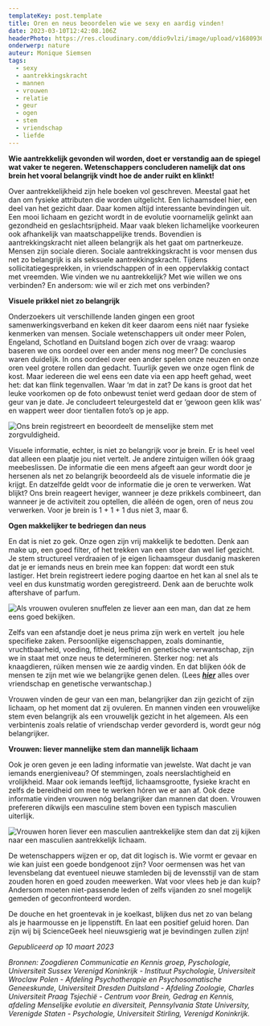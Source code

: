 ```yaml
---
templateKey: post.template
title: Oren en neus beoordelen wie we sexy en aardig vinden!
date: 2023-03-10T12:42:08.106Z
headerPhoto: https://res.cloudinary.com/ddio9vlzi/image/upload/v1680936070/sciencegeek/posts/sexy-header.jpg
onderwerp: nature
auteur: Monique Siemsen
tags:
  - sexy
  - aantrekkingskracht
  - mannen
  - vrouwen
  - relatie
  - geur
  - ogen
  - stem
  - vriendschap
  - liefde
---
```


**Wie aantrekkelijk gevonden wil worden, doet er verstandig aan de spiegel wat vaker te negeren. Wetenschappers concluderen namelijk dat ons brein het vooral belangrijk vindt hoe de ander ruikt en klinkt!**

Over aantrekkelijkheid zijn hele boeken vol geschreven. Meestal gaat het dan om fysieke attributen die worden uitgelicht. Een lichaamsdeel hier, een deel van het gezicht daar. Daar komen altijd interessante bevindingen uit. Een mooi lichaam en gezicht wordt in de evolutie voornamelijk gelinkt aan gezondheid en geslachtsrijpheid. Maar vaak bleken lichamelijke voorkeuren ook afhankelijk van maatschappelijke trends. Bovendien is aantrekkingskracht niet alleen belangrijk als het gaat om partnerkeuze. Mensen zijn sociale dieren. Sociale aantrekkingskracht is voor mensen dus net zo belangrijk is als seksuele aantrekkingskracht. Tijdens sollicitatiegesprekken, in vriendschappen of in een oppervlakkig contact met vreemden. Wie vinden we nu aantrekkelijk? Met wie willen we ons verbinden? En andersom: wie wil er zich met ons verbinden?

**Visuele prikkel niet zo belangrijk**

Onderzoekers uit verschillende landen gingen een groot samenwerkingsverband en keken dit keer daarom eens niét naar fysieke kenmerken van mensen. Sociale wetenschappers uit onder meer Polen, Engeland, Schotland en Duitsland bogen zich over de vraag: waarop baseren we ons oordeel over een ander mens nog meer? De conclusies waren duidelijk. In ons oordeel over een ander spelen onze neuzen en onze oren veel grotere rollen dan gedacht. Tuurlijk geven we onze ogen flink de kost. Maar iedereen die wel eens een date via een app heeft gehad, weet het: dat kan flink tegenvallen. Waar ‘m dat in zat? De kans is groot dat het leuke voorkomen op de foto onbewust teniet werd gedaan door de stem of geur van je date. Je concludeert teleurgesteld dat er ‘gewoon geen klik was’ en wappert weer door tientallen foto’s op je app.

![Ons brein registreert en beoordeelt de menselijke stem met zorgvuldigheid.](https://res.cloudinary.com/ddio9vlzi/image/upload/v1680936070/sciencegeek/posts/sexy-vrouw-oor.jpg "Pixabay.com")

Visuele informatie, echter, is niet zo belangrijk voor je brein. Er is heel veel dat alleen een plaatje jou niet vertelt. Je andere zintuigen willen óók graag meebeslissen. De informatie die een mens afgeeft aan geur wordt door je hersenen als net zo belangrijk beoordeeld als de visuele informatie die je krijgt. En datzelfde geldt voor de informatie die je oren te verwerken. Wat blijkt? Ons brein reageert heviger, wanneer je deze prikkels combineert, dan wanneer je de activiteit zou optellen, die alléén de ogen, oren of neus zou verwerken. Voor je brein is 1 + 1 + 1 dus niet 3, maar 6.

**Ogen makkelijker te bedriegen dan neus**

En dat is niet zo gek. Onze ogen zijn vrij makkelijk te bedotten. Denk aan make up, een goed filter, of het trekken van een stoer dan wel lief gezicht. Je stem structureel verdraaien of je eigen lichaamsgeur dusdanig maskeren dat je er iemands neus en brein mee kan foppen: dat wordt een stuk lastiger. Het brein registreert iedere poging daartoe en het kan al snel als te veel en dus kunstmatig worden geregistreerd. Denk aan de beruchte wolk aftershave of parfum.

![Als vrouwen ovuleren snuffelen ze liever aan een man, dan dat ze hem eens goed bekijken.](https://res.cloudinary.com/ddio9vlzi/image/upload/v1680936070/sciencegeek/posts/sexy-vrouw-ruikt.jpg "Pixabay.com")

Zelfs van een afstandje doet je neus prima zijn werk en vertelt  jou hele specifieke zaken. Persoonlijke eigenschappen, zoals dominantie, vruchtbaarheid, voeding, fitheid, leeftijd en genetische verwantschap, zijn we in staat met onze neus te determineren. Sterker nog: net als knaagdieren, rúiken mensen wie ze aardig vinden. En dat blijken óók de mensen te zijn met wie we belangrijke genen delen. (Lees **_[hier](/de-makker-op-het-witte-paard-is-vriendschap-voorbestemd)_** alles over vriendschap en genetische verwantschap.)

Vrouwen vinden de geur van een man, belangrijker dan zijn gezicht of zijn lichaam, op het moment dat zij ovuleren. En mannen vinden een vrouwelijke stem even belangrijk als een vrouwelijk gezicht in het algemeen. Als een verbintenis zoals relatie of vriendschap verder gevorderd is, wordt geur nóg belangrijker.

**Vrouwen: liever mannelijke stem dan mannelijk lichaam**

Ook je oren geven je een lading informatie van jewelste. Wat dacht je van iemands energieniveau? Of stemmingen, zoals neerslachtigheid en vrolijkheid. Maar ook iemands leeftijd, lichaamsgrootte, fysieke kracht en zelfs de bereidheid om mee te werken hóren we er aan af. Ook deze informatie vinden vrouwen nóg belangrijker dan mannen dat doen. Vrouwen prefereren dikwijls een masculine stem boven een typisch masculien uiterlijk.

![Vrouwen horen liever een masculien aantrekkelijke stem dan dat zij kijken naar een masculien aantrekkelijk lichaam.](/img/sexy-man-torso.jpg "Pixabay.com")

De wetenschappers wijzen er op, dat dit logisch is. Wie vormt er gevaar en wie kan juist een goede bondgenoot zijn? Voor oermensen was het van levensbelang dat eventueel nieuwe stamleden bij de levensstijl van de stam zouden horen en goed zouden meewerken. Wat voor vlees heb je dan kuip? Andersom moeten niet-passende leden of zelfs vijanden zo snel mogelijk gemeden of geconfronteerd worden.

De douche en het groentevak in je koelkast, blijken dus net zo van belang als je haarmousse en je lippenstift. En laat een positief geluid horen. Dan zijn wij bij ScienceGeek heel nieuwsgierig wat je bevindingen zullen zijn!

_Gepubliceerd op 10 maart 2023_

_Bronnen: Zoogdieren Communicatie en Kennis groep, Pyschologie, Universiteit Sussex Verenigd Koninkrijk - Instituut Psychologie, Universiteit Wroclaw Polen - Afdeling Psychotherapie en Psychosomatische Geneeskunde, Universiteit Dresden Duitsland - Afdeling Zoologie, Charles Universiteit Praag Tsjechië - Centrum voor Brein, Gedrag en Kennis, afdeling Menselijke evolutie en diversiteit, Pennsylvania State University, Verenigde Staten - Psychologie, Universiteit Stirling, Verenigd Koninkrijk._
